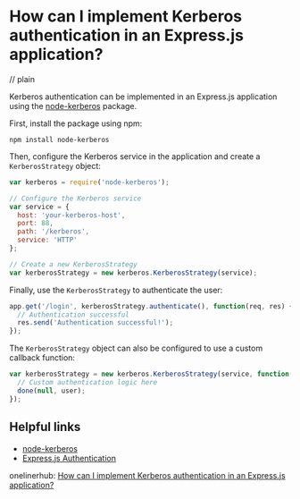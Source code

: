 # How can I implement Kerberos authentication in an Express.js application?
// plain

Kerberos authentication can be implemented in an Express.js application using the [node-kerberos](https://www.npmjs.com/package/node-kerberos) package.

First, install the package using npm:
```
npm install node-kerberos
```

Then, configure the Kerberos service in the application and create a `KerberosStrategy` object:
```javascript
var kerberos = require('node-kerberos');

// Configure the Kerberos service
var service = {
  host: 'your-kerberos-host',
  port: 88,
  path: '/kerberos',
  service: 'HTTP'
};

// Create a new KerberosStrategy
var kerberosStrategy = new kerberos.KerberosStrategy(service);
```

Finally, use the `KerberosStrategy` to authenticate the user:
```javascript
app.get('/login', kerberosStrategy.authenticate(), function(req, res) {
  // Authentication successful
  res.send('Authentication successful!');
});
```

The `KerberosStrategy` object can also be configured to use a custom callback function:
```javascript
var kerberosStrategy = new kerberos.KerberosStrategy(service, function(username, done) {
  // Custom authentication logic here
  done(null, user);
});
```

## Helpful links
- [node-kerberos](https://www.npmjs.com/package/node-kerberos)
- [Express.js Authentication](https://expressjs.com/en/guide/authentication.html)

onelinerhub: [How can I implement Kerberos authentication in an Express.js application?](https://onelinerhub.com/expressjs/how-can-i-implement-kerberos-authentication-in-an-express-js-application)